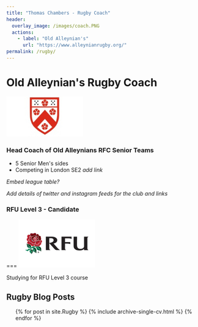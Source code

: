 ```yaml
---
title: "Thomas Chambers - Rugby Coach"
header:
  overlay_image: /images/coach.PNG
  actions:
    - label: "Old Alleynian's"
      url: "https://www.alleynianrugby.org/"
permalink: /rugby/
---
```

Old Alleynian's Rugby Coach
===
<img src="/images/OAs.jpg" alt="RFU" width="200" class="align-center"/>

### Head Coach of Old Alleynians RFC Senior Teams
- 5 Senior Men's sides
- Competing in London SE2 _add link_

_Embed league table?_

*Add details of twitter and instagram feeds for the club and links*

### RFU Level 3 - Candidate
===
<img src="/images/RFU.jfif" alt="RFU" width="200" class="align-center"/>

Studying for RFU Level 3 course

## Rugby Blog Posts
  <ul>{% for post in site.Rugby %}
    {% include archive-single-cv.html %}
  {% endfor %}</ul>

